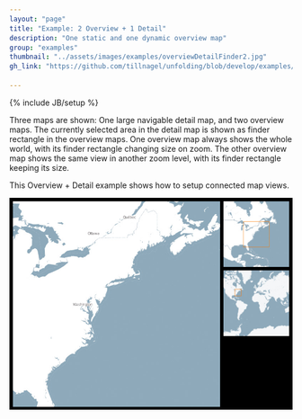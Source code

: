 ```yaml
---
layout: "page"
title: "Example: 2 Overview + 1 Detail"
description: "One static and one dynamic overview map"
group: "examples"
thumbnail: "../assets/images/examples/overviewDetailFinder2.jpg"
gh_link: "https://github.com/tillnagel/unfolding/blob/develop/examples/de/fhpotsdam/unfolding/examples/overviewdetail/OverviewAndDetailFinderBoxMapApp.java"

---
```


{% include JB/setup %}

Three maps are shown: One large navigable detail map, and two overview maps. The currently selected area in the detail map is shown as finder rectangle in the overview maps. One overview map always shows the whole world, with its finder rectangle changing size on zoom. The other overview map shows the same view in another zoom level, with its finder rectangle keeping its size.
 
This Overview + Detail example shows how to setup connected map views.

![Overview + Detail with Finder](../assets/images/examples/overviewDetailFinder2.jpg)
